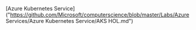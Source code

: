 [Azure Kubernetes Service]("https://github.com/Microsoft/computerscience/blob/master/Labs/Azure Services/Azure Kubernetes Service/AKS HOL.md")
